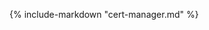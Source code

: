 
<!-- Using cert-manager to rotate TLS certificates in Datashim -->
{%
   include-markdown "cert-manager.md"
%}
